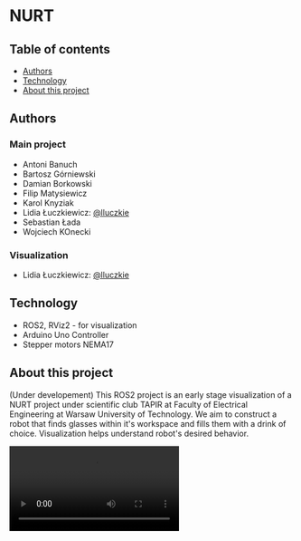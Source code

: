 # NURT

## Table of contents
* [Authors](#authors)
* [Technology](#technology)
* [About this project](#about-this-project)

## Authors
### Main project
* Antoni Banuch
* Bartosz Górniewski
* Damian Borkowski
* Filip Matysiewicz
* Karol Knyziak
* Lidia Łuczkiewicz: [@lluczkie](@lluczkie)
* Sebastian Łada
* Wojciech KOnecki
### Visualization
* Lidia Łuczkiewicz: [@lluczkie](@lluczkie)

## Technology
* ROS2, RViz2 - for visualization
* Arduino Uno Controller
* Stepper motors NEMA17

## About this project
(Under developement)
This ROS2 project is an early stage visualization of a NURT project under scientific club TAPIR at Faculty of Electrical Engineering at Warsaw University of Technology. We aim to construct a robot that finds glasses within it's workspace and fills them with a drink of choice. Visualization helps understand robot's desired behavior.

<video controls src="videos/robot_motion_v2.mp4" title="example use"></video>